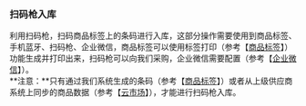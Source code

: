 ### 扫码枪入库

利用扫码枪，扫码商品标签上的条码进行入库，这部分操作需要使用到商品标签、手机蓝牙、扫码枪、企业微信，商品标签可以使用标签打印（参考【[商品标签](/标签/shang-pin-biao-qian.md)】）功能生成并打印出来，扫码枪可以向我们采购，企业微信需要配置（参考【[企业微信](/wei-xin-he-qi-ye-wei-xin.md)】）。  
**注意：**只有通过我们系统生成的条码（参考【[商品标签](/标签/shang-pin-biao-qian.md)】）或者从上级供应商系统上同步的商品数据（参考【[云市场](/yun-shi-chang.md)】），才能进行扫码枪入库。



